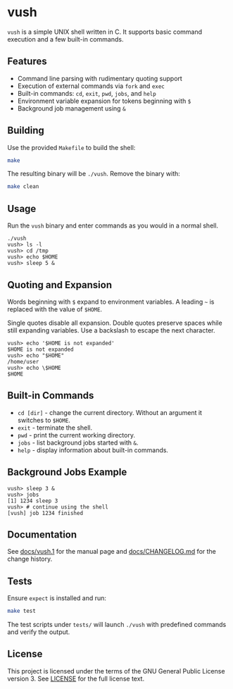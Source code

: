 # vush

`vush` is a simple UNIX shell written in C. It supports basic command execution
and a few built-in commands.

## Features

- Command line parsing with rudimentary quoting support
- Execution of external commands via `fork` and `exec`
- Built-in commands: `cd`, `exit`, `pwd`, `jobs`, and `help`
- Environment variable expansion for tokens beginning with `$`
- Background job management using `&`

## Building

Use the provided `Makefile` to build the shell:

```sh
make
```

The resulting binary will be `./vush`. Remove the binary with:

```sh
make clean
```

## Usage

Run the `vush` binary and enter commands as you would in a normal shell.

```
./vush
vush> ls -l
vush> cd /tmp
vush> echo $HOME
vush> sleep 5 &
```

## Quoting and Expansion

Words beginning with `$` expand to environment variables. A leading `~` is
replaced with the value of `$HOME`.

Single quotes disable all expansion. Double quotes preserve spaces while still
expanding variables. Use a backslash to escape the next character.

```
vush> echo '$HOME is not expanded'
$HOME is not expanded
vush> echo "$HOME"
/home/user
vush> echo \$HOME
$HOME
```

## Built-in Commands

- `cd [dir]` - change the current directory. Without an argument it switches to `$HOME`.
- `exit` - terminate the shell.
- `pwd` - print the current working directory.
- `jobs` - list background jobs started with `&`.
- `help` - display information about built-in commands.

## Background Jobs Example

```
vush> sleep 3 &
vush> jobs
[1] 1234 sleep 3
vush> # continue using the shell
[vush] job 1234 finished
```

## Documentation

See [docs/vush.1](docs/vush.1) for the manual page and
[docs/CHANGELOG.md](docs/CHANGELOG.md) for the change history.

## Tests

Ensure `expect` is installed and run:

```sh
make test
```

The test scripts under `tests/` will launch `./vush` with predefined commands and verify the output.

## License

This project is licensed under the terms of the GNU General Public License
version 3. See [LICENSE](LICENSE) for the full license text.
